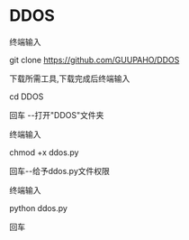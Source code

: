 # DDOS
终端输入

git clone https://github.com/GUUPAHO/DDOS

下载所需工具,下载完成后终端输入

cd DDOS

回车   --打开"DDOS"文件夹

终端输入

chmod +x ddos.py

回车--给予ddos.py文件权限

终端输入

python ddos.py

回车
